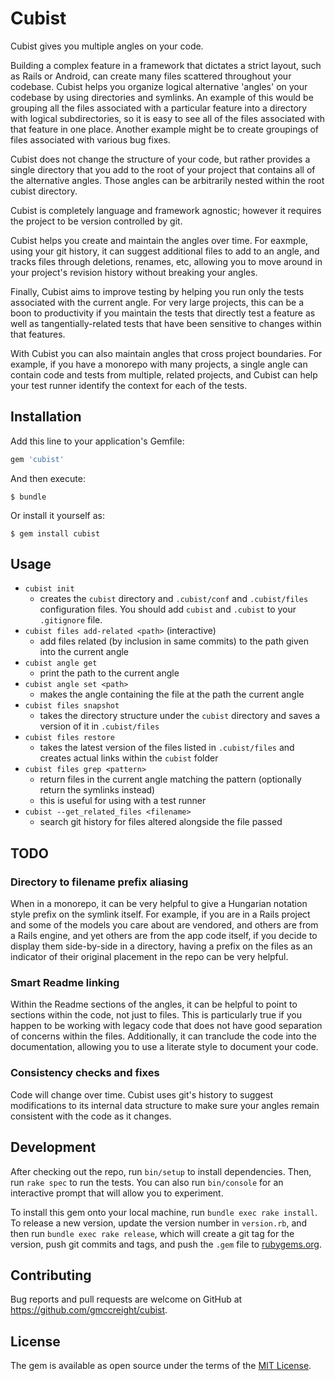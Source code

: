 # Cubist

Cubist gives you multiple angles on your code.

Building a complex feature in a framework that dictates a strict layout, such
as Rails or Android, can create many files scattered throughout your codebase.
Cubist helps you organize logical alternative 'angles' on your codebase by
using directories and symlinks.  An example of this would be grouping all the
files associated with a particular feature into a directory with logical
subdirectories, so it is easy to see all of the files associated with that
feature in one place.  Another example might be to create groupings of files
associated with various bug fixes.

Cubist does not change the structure of your code, but rather provides a single
directory that you add to the root of your project that contains all of the
alternative angles.  Those angles can be arbitrarily nested within the root
cubist directory.

Cubist is completely language and framework agnostic; however it requires the
project to be version controlled by git.

Cubist helps you create and maintain the angles over time.  For eaxmple, using
your git history, it can suggest additional files to add to an angle, and
tracks files through deletions, renames, etc, allowing you to move around in
your project's revision history without breaking your angles.

Finally, Cubist aims to improve testing by helping you run only the tests
associated with the current angle.  For very large projects, this can be a boon
to productivity if you maintain the tests that directly test a feature as well
as tangentially-related tests that have been sensitive to changes within that
features.

With Cubist you can also maintain angles that cross project boundaries.  For
example, if you have a monorepo with many projects, a single angle can contain
code and tests from multiple, related projects, and Cubist can help your test
runner identify the context for each of the tests.

## Installation

Add this line to your application's Gemfile:

```ruby
gem 'cubist'
```

And then execute:

    $ bundle

Or install it yourself as:

    $ gem install cubist

## Usage

* `cubist init`
    * creates the `cubist` directory and `.cubist/conf` and `.cubist/files`
      configuration files.  You should add `cubist` and `.cubist` to your
      `.gitignore` file.
* `cubist files add-related <path>` (interactive)
    * add files related (by inclusion in same commits) to the path given
      into the current angle
* `cubist angle get`
    * print the path to the current angle
* `cubist angle set <path>`
    * makes the angle containing the file at the path the current angle
* `cubist files snapshot`
    * takes the directory structure under the `cubist` directory and saves a
      version of it in `.cubist/files`
* `cubist files restore`
    * takes the latest version of the files listed in `.cubist/files` and
      creates actual links within the `cubist` folder
* `cubist files grep <pattern>`
    * return files in the current angle matching the pattern (optionally
      return the symlinks instead)
    * this is useful for using with a test runner
* `cubist --get_related_files <filename>`
    * search git history for files altered alongside the file passed

## TODO

### Directory to filename prefix aliasing

When in a monorepo, it can be very helpful to give a Hungarian notation
style prefix on the symlink itself.  For example, if you are in a Rails project
and some of the models you care about are vendored, and others are from a Rails
engine, and yet others are from the app code itself, if you decide to display
them side-by-side in a directory, having a prefix on the files as an indicator
of their original placement in the repo can be very helpful.

### Smart Readme linking

Within the Readme sections of the angles, it can be helpful to point to
sections within the code, not just to files.  This is particularly true if you
happen to be working with legacy code that does not have good separation of
concerns within the files.  Additionally, it can tranclude the code into the
documentation, allowing you to use a literate style to document your code.

### Consistency checks and fixes

Code will change over time.  Cubist uses git's history to suggest modifications
to its internal data structure to make sure your angles remain consistent with
the code as it changes.

## Development

After checking out the repo, run `bin/setup` to install dependencies. Then, run
`rake spec` to run the tests. You can also run `bin/console` for an interactive
prompt that will allow you to experiment.

To install this gem onto your local machine, run `bundle exec rake install`. To
release a new version, update the version number in `version.rb`, and then run
`bundle exec rake release`, which will create a git tag for the version, push
git commits and tags, and push the `.gem` file to
[rubygems.org](https://rubygems.org).

## Contributing

Bug reports and pull requests are welcome on GitHub at
https://github.com/gmccreight/cubist.


## License

The gem is available as open source under the terms of the
[MIT License](http://opensource.org/licenses/MIT).
